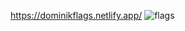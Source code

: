 https://dominikflags.netlify.app/
![flags](https://github.com/skors0nn/webFlags/assets/124265430/1455cf26-b739-49fc-9798-2e6d83096aa0)

